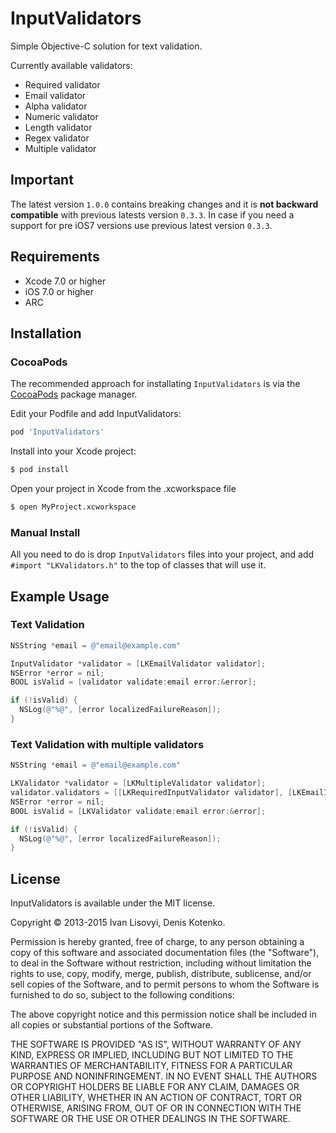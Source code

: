 # InputValidators

Simple Objective-C solution for text validation.

Currently available validators:

* Required validator
* Email validator
* Alpha validator
* Numeric validator
* Length validator
* Regex validator
* Multiple validator

## Important
The latest version `1.0.0` contains breaking changes and it is **not backward compatible** with previous latests version `0.3.3`. In case if you need a support for pre iOS7 versions use previous latest version `0.3.3`.

## Requirements
* Xcode 7.0 or higher
* iOS 7.0 or higher
* ARC

## Installation

### CocoaPods

The recommended approach for installating `InputValidators` is via the [CocoaPods](http://cocoapods.org/) package manager.

Edit your Podfile and add InputValidators:

``` bash
pod 'InputValidators'
```

Install into your Xcode project:

``` bash
$ pod install
```

Open your project in Xcode from the .xcworkspace file

``` bash
$ open MyProject.xcworkspace
```

### Manual Install

All you need to do is drop `InputValidators` files into your project, and add `#import "LKValidators.h"` to the top of classes that will use it.

## Example Usage

### Text Validation

``` objective-c
NSString *email = @"email@example.com"

InputValidator *validator = [LKEmailValidator validator];
NSError *error = nil;
BOOL isValid = [validator validate:email error:&error];

if (!isValid) {
  NSLog(@"%@", [error localizedFailureReason]);
}
```

### Text Validation with multiple validators

``` objective-c
NSString *email = @"email@example.com"

LKValidator *validator = [LKMultipleValidator validator];
validator.validators = [[LKRequiredInputValidator validator], [LKEmailInputValidator validator]];
NSError *error = nil;
BOOL isValid = [LKValidator validate:email error:&error];

if (!isValid) {
  NSLog(@"%@", [error localizedFailureReason]);
}
```

## License

InputValidators is available under the MIT license.

Copyright © 2013-2015 Ivan Lisovyi, Denis Kotenko.

Permission is hereby granted, free of charge, to any person obtaining a copy of this software and associated documentation files (the "Software"), to deal in the Software without restriction, including without limitation the rights to use, copy, modify, merge, publish, distribute, sublicense, and/or sell copies of the Software, and to permit persons to whom the Software is furnished to do so, subject to the following conditions:

The above copyright notice and this permission notice shall be included in all copies or substantial portions of the Software.

THE SOFTWARE IS PROVIDED "AS IS", WITHOUT WARRANTY OF ANY KIND, EXPRESS OR IMPLIED, INCLUDING BUT NOT LIMITED TO THE WARRANTIES OF MERCHANTABILITY, FITNESS FOR A PARTICULAR PURPOSE AND NONINFRINGEMENT. IN NO EVENT SHALL THE AUTHORS OR COPYRIGHT HOLDERS BE LIABLE FOR ANY CLAIM, DAMAGES OR OTHER LIABILITY, WHETHER IN AN ACTION OF CONTRACT, TORT OR OTHERWISE, ARISING FROM, OUT OF OR IN CONNECTION WITH THE SOFTWARE OR THE USE OR OTHER DEALINGS IN THE SOFTWARE.
